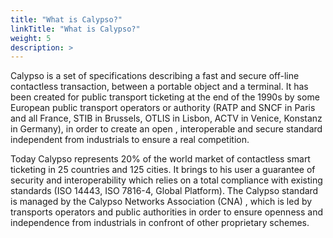 ```yaml
---
title: "What is Calypso?"
linkTitle: "What is Calypso?"
weight: 5
description: >
---
```

Calypso is a set of specifications describing a fast and secure off-line contactless transaction, between a portable object and a terminal. It has been created for public transport ticketing at the end of the 1990s by some European public transport operators or authority (RATP and SNCF in Paris and all France, STIB in Brussels, OTLIS in Lisbon, ACTV in Venice, Konstanz in Germany), in order to create an open , interoperable and secure standard independent from industrials to ensure a real competition.

Today Calypso represents 20% of the world market of contactless smart ticketing in 25 countries and 125 cities. It brings to his user a guarantee of security and interoperability which relies on a total compliance with existing standards (ISO 14443, ISO 7816-4, Global Platform). The Calypso standard is managed by the Calypso Networks Association (CNA) , which is led by transports operators and public authorities in order to ensure openness and independence from industrials in confront of other proprietary schemes.
